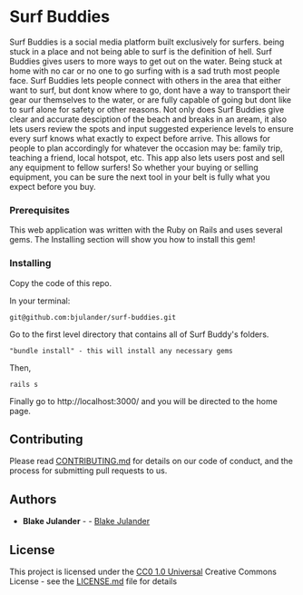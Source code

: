 # Surf Buddies

 Surf Buddies is a social media platform built exclusively for surfers. being stuck in a place and not being able to surf is the definition of hell. Surf Buddies gives users to more ways to get out on the water. Being stuck at home with no car or no one to go surfing with is a sad truth most people face. Surf Buddies lets people connect with others in the area that either want to surf, but dont know where to go, dont have a way to transport their gear our themselves to the water, or are fully capable of going but dont like to surf alone for safety or other reasons. Not only does Surf Buddies give clear and accurate desciption of the beach and breaks in an aream, it also lets users review the spots and input suggested experience levels to ensure every surf knows what exactly to expect before arrive. This allows for people to plan accordingly for whatever the occasion may be: family trip, teaching a friend, local hotspot, etc. This app also lets users post and sell any equipment to fellow surfers! So whether your buying or selling equipment, you can be sure the next tool in your belt is fully what you expect before you buy. 

### Prerequisites

This web application was written with the Ruby on Rails and uses several gems. The Installing section will show you how to install this gem! 

### Installing
    
Copy the code of this repo.

In your terminal:

    git@github.com:bjulander/surf-buddies.git

Go to the first level directory that contains all of Surf Buddy's folders. 

    "bundle install" - this will install any necessary gems

Then,

    rails s

Finally go to http://localhost:3000/ and you will be directed to the home page. 

## Contributing

Please read [CONTRIBUTING.md](CONTRIBUTING.md) for details on our code
of conduct, and the process for submitting pull requests to us.


## Authors
 - **Blake Julander** -  -
    [Blake Julander](https://github.com/bjulander)

## License

This project is licensed under the [CC0 1.0 Universal](LICENSE.md)
Creative Commons License - see the [LICENSE.md](LICENSE.md) file for details
